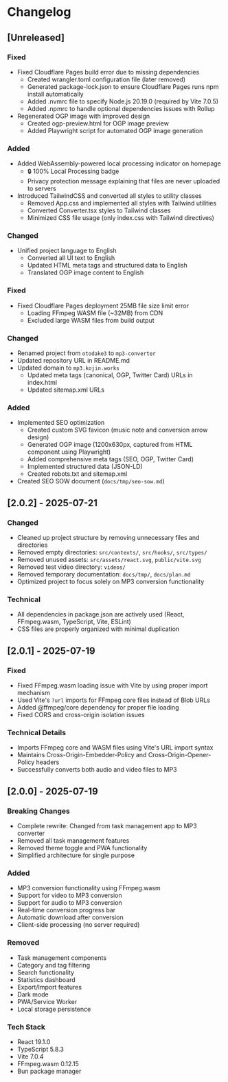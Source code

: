 # Changelog

## [Unreleased]

### Fixed
- Fixed Cloudflare Pages build error due to missing dependencies
  - Created wrangler.toml configuration file (later removed)
  - Generated package-lock.json to ensure Cloudflare Pages runs npm install automatically
  - Added .nvmrc file to specify Node.js 20.19.0 (required by Vite 7.0.5)
  - Added .npmrc to handle optional dependencies issues with Rollup
- Regenerated OGP image with improved design
  - Created ogp-preview.html for OGP image preview
  - Added Playwright script for automated OGP image generation

### Added
- Added WebAssembly-powered local processing indicator on homepage
  - 🔒 100% Local Processing badge
  - Privacy protection message explaining that files are never uploaded to servers
- Introduced TailwindCSS and converted all styles to utility classes
  - Removed App.css and implemented all styles with Tailwind utilities
  - Converted Converter.tsx styles to Tailwind classes
  - Minimized CSS file usage (only index.css with Tailwind directives)

### Changed
- Unified project language to English
  - Converted all UI text to English
  - Updated HTML meta tags and structured data to English
  - Translated OGP image content to English

### Fixed
- Fixed Cloudflare Pages deployment 25MB file size limit error
  - Loading FFmpeg WASM file (~32MB) from CDN
  - Excluded large WASM files from build output

### Changed
- Renamed project from `otodake3` to `mp3-converter`
- Updated repository URL in README.md
- Updated domain to `mp3.kojin.works`
  - Updated meta tags (canonical, OGP, Twitter Card) URLs in index.html
  - Updated sitemap.xml URLs

### Added
- Implemented SEO optimization
  - Created custom SVG favicon (music note and conversion arrow design)
  - Generated OGP image (1200x630px, captured from HTML component using Playwright)
  - Added comprehensive meta tags (SEO, OGP, Twitter Card)
  - Implemented structured data (JSON-LD)
  - Created robots.txt and sitemap.xml
- Created SEO SOW document (`docs/tmp/seo-sow.md`)

## [2.0.2] - 2025-07-21

### Changed
- Cleaned up project structure by removing unnecessary files and directories
- Removed empty directories: `src/contexts/`, `src/hooks/`, `src/types/`
- Removed unused assets: `src/assets/react.svg`, `public/vite.svg`
- Removed test video directory: `videos/`
- Removed temporary documentation: `docs/tmp/`, `docs/plan.md`
- Optimized project to focus solely on MP3 conversion functionality

### Technical
- All dependencies in package.json are actively used (React, FFmpeg.wasm, TypeScript, Vite, ESLint)
- CSS files are properly organized with minimal duplication

## [2.0.1] - 2025-07-19

### Fixed
- Fixed FFmpeg.wasm loading issue with Vite by using proper import mechanism
- Used Vite's `?url` imports for FFmpeg core files instead of Blob URLs
- Added @ffmpeg/core dependency for proper file loading
- Fixed CORS and cross-origin isolation issues

### Technical Details
- Imports FFmpeg core and WASM files using Vite's URL import syntax
- Maintains Cross-Origin-Embedder-Policy and Cross-Origin-Opener-Policy headers
- Successfully converts both audio and video files to MP3

## [2.0.0] - 2025-07-19

### Breaking Changes
- Complete rewrite: Changed from task management app to MP3 converter
- Removed all task management features
- Removed theme toggle and PWA functionality
- Simplified architecture for single purpose

### Added
- MP3 conversion functionality using FFmpeg.wasm
- Support for video to MP3 conversion
- Support for audio to MP3 conversion
- Real-time conversion progress bar
- Automatic download after conversion
- Client-side processing (no server required)

### Removed
- Task management components
- Category and tag filtering
- Search functionality
- Statistics dashboard
- Export/Import features
- Dark mode
- PWA/Service Worker
- Local storage persistence

### Tech Stack
- React 19.1.0
- TypeScript 5.8.3
- Vite 7.0.4
- FFmpeg.wasm 0.12.15
- Bun package manager